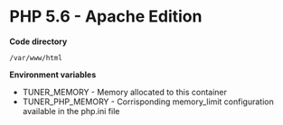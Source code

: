 PHP 5.6 - Apache Edition
========================

**Code directory**

```
/var/www/html
```

**Environment variables**

* TUNER_MEMORY - Memory allocated to this container
* TUNER_PHP_MEMORY - Corrisponding memory_limit configuration available in the php.ini file

